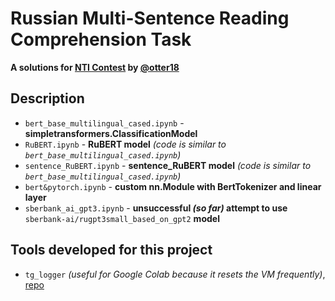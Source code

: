# Russian Multi-Sentence Reading Comprehension Task
**A solutions for [NTI Contest](https://onti2020.ai-academy.ru) by [@otter18](github.com/otter18)**
## Description
- `bert_base_multilingual_cased.ipynb` - **simpletransformers.ClassificationModel**
- `RuBERT.ipynb` - **RuBERT model** *(code is similar to `bert_base_multilingual_cased.ipynb`)*
- `sentence_RuBERT.ipynb` - **sentence_RuBERT model** *(code is similar to `bert_base_multilingual_cased.ipynb`)*
- `bert&pytorch.ipynb` - **custom nn.Module with BertTokenizer and linear layer**
- `sberbank_ai_gpt3.ipynb` - **unsuccessful *(so far)* attempt to use** `sberbank-ai/rugpt3small_based_on_gpt2` **model**
## Tools developed for this project
- `tg_logger` *(useful for Google Colab because it resets the VM frequently)*, [repo](https://github.com/otter18/tg_logger)
